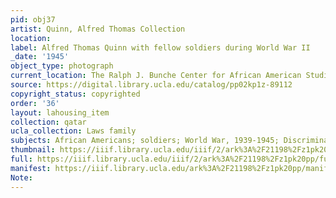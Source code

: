```yaml
---
pid: obj37
artist: Quinn, Alfred Thomas Collection
location: 
label: Alfred Thomas Quinn with fellow soldiers during World War II
_date: '1945'
object_type: photograph
current_location: The Ralph J. Bunche Center for African American Studies
source: https://digital.library.ucla.edu/catalog/pp02kp1z-89112
copyright_status: copyrighted
order: '36'
layout: lahousing_item
collection: qatar
ucla_collection: Laws family
subjects: African Americans; soldiers; World War, 1939-1945; Discrimination in employment
thumbnail: https://iiif.library.ucla.edu/iiif/2/ark%3A%2F21198%2Fz1pk20pp/full/250,/0/default.jpg
full: https://iiif.library.ucla.edu/iiif/2/ark%3A%2F21198%2Fz1pk20pp/full/600,/0/default.jpg
manifest: https://iiif.library.ucla.edu/ark%3A%2F21198%2Fz1pk20pp/manifest
Note: 
---
```

